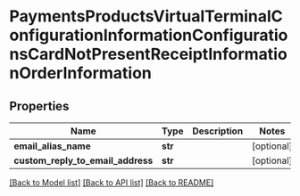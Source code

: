 # PaymentsProductsVirtualTerminalConfigurationInformationConfigurationsCardNotPresentReceiptInformationOrderInformation

## Properties
Name | Type | Description | Notes
------------ | ------------- | ------------- | -------------
**email_alias_name** | **str** |  | [optional] 
**custom_reply_to_email_address** | **str** |  | [optional] 

[[Back to Model list]](../README.md#documentation-for-models) [[Back to API list]](../README.md#documentation-for-api-endpoints) [[Back to README]](../README.md)


